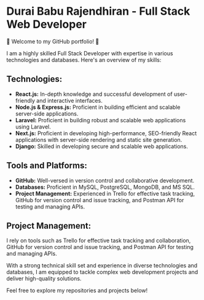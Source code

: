 # Durai Babu Rajendhiran - Full Stack Web Developer

🚀 Welcome to my GitHub portfolio! 🚀

I am a highly skilled Full Stack Developer with expertise in various technologies and databases. Here's an overview of my skills:

## Technologies:

- **React.js:** In-depth knowledge and successful development of user-friendly and interactive interfaces.
- **Node.js & Express.js:** Proficient in building efficient and scalable server-side applications.
- **Laravel:** Proficient in building robust and scalable web applications using Laravel.
- **Next.js:** Proficient in developing high-performance, SEO-friendly React applications with server-side rendering and static site generation.
- **Django:** Skilled in developing secure and scalable web applications.

## Tools and Platforms:

- **GitHub:** Well-versed in version control and collaborative development.
- **Databases:** Proficient in MySQL, PostgreSQL, MongoDB, and MS SQL.
- **Project Management:** Experienced in Trello for effective task tracking, GitHub for version control and issue tracking, and Postman API for testing and managing APIs.

## Project Management:

I rely on tools such as Trello for effective task tracking and collaboration, GitHub for version control and issue tracking, and Postman API for testing and managing APIs.

With a strong technical skill set and experience in diverse technologies and databases, I am equipped to tackle complex web development projects and deliver high-quality solutions.

Feel free to explore my repositories and projects below!

<!-- Add links to your projects, repositories, or any other relevant information -->

